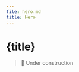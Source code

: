 ```yaml
---
file: hero.md
title: Hero
---
```


<script>
    import {Button} from '$lib'
</script>

# {title}

> 🚧 Under construction

